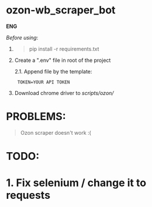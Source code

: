 # ozon-wb_scraper_bot

**ENG**

_Before using_:

1. >pip install -r requirements.txt

2. Create a ".env" file in root of the project

    2.1. Append file by the template:

        TOKEN=YOUR API TOKEN
        
3. Download chrome driver to _scripts/ozon/_

# PROBLEMS:

>Ozon scraper doesn't work :(

# TODO:
# 1. Fix selenium / change it to requests

